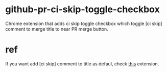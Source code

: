 # github-pr-ci-skip-toggle-checkbox
Chrome extension that adds ci skip toggle checkbox which toggle [ci skip] comment to merge title to near PR merge button.

# ref
If you want add [ci skip] comment to title as defaul, check [this](https://github.com/mkusaka/github-pr-ci-skip) extension.
